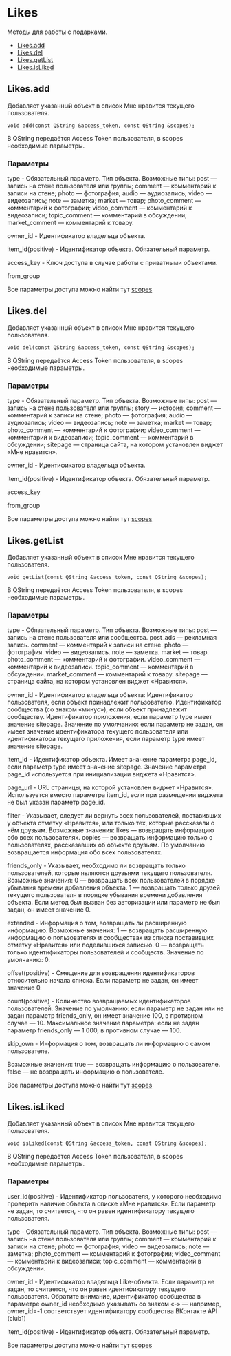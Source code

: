 # Likes

Методы для работы с подарками.

- [Likes.add](#Likes.add)
- [Likes.del](#Likes.del)
- [Likes.getList](#Likes.getList)
- [Likes.isLiked](#Likes.isLiked)


## <a id="Likes.add">Likes.add</a>

Добавляет указанный объект в список Мне нравится текущего пользователя.

`void add(const QString &access_token, const QString &scopes);`

В QString передаётся Access Token пользователя, в scopes необходимые параметры.

### Параметры

type - Обязательный параметр. Тип объекта. Возможные типы:
post — запись на стене пользователя или группы;
comment — комментарий к записи на стене;
photo — фотография;
audio — аудиозапись;
video — видеозапись;
note — заметка;
market — товар;
photo_comment — комментарий к фотографии;
video_comment — комментарий к видеозаписи;
topic_comment — комментарий в обсуждении;
market_comment — комментарий к товару.

owner_id - Идентификатор владельца объекта.

item_id(positive) - Идентификатор объекта. Обязательный параметр.

access_key - Ключ доступа в случае работы с приватными объектами.

from_group

Все параметры доступа можно найти тут [scopes](https://dev.vk.com/ru/method/likes.add)

## <a id="Likes.del">Likes.del</a>

Добавляет указанный объект в список Мне нравится текущего пользователя.

`void del(const QString &access_token, const QString &scopes);`

В QString передаётся Access Token пользователя, в scopes необходимые параметры.

### Параметры

type - Обязательный параметр. Тип объекта. Возможные типы:
post — запись на стене пользователя или группы;
story — история;
comment — комментарий к записи на стене;
photo — фотография;
audio — аудиозапись;
video — видеозапись;
note — заметка;
market — товар;
photo_comment — комментарий к фотографии;
video_comment — комментарий к видеозаписи;
topic_comment — комментарий в обсуждении;
sitepage — страница сайта, на котором установлен виджет «Мне нравится».

owner_id - Идентификатор владельца объекта.

item_id(positive) - Идентификатор объекта. Обязательный параметр.

access_key

from_group


Все параметры доступа можно найти тут [scopes](https://dev.vk.com/ru/method/likes.delete)

## <a id="Likes.getList">Likes.getList</a>

Добавляет указанный объект в список Мне нравится текущего пользователя.

`void getList(const QString &access_token, const QString &scopes);`

В QString передаётся Access Token пользователя, в scopes необходимые параметры.

### Параметры

type - Обязательный параметр. Тип объекта. Возможные типы:
post — запись на стене пользователя или сообщества.
post_ads — рекламная запись.
comment — комментарий к записи на стене.
photo — фотография.
video — видеозапись.
note — заметка.
market — товар.
photo_comment — комментарий к фотографии.
video_comment — комментарий к видеозаписи.
topic_comment — комментарий в обсуждении.
market_comment — комментарий к товару.
sitepage — страница сайта, на котором установлен виджет «Нравится».

owner_id - Идентификатор владельца объекта:
Идентификатор пользователя, если объект принадлежит пользователю.
Идентификатор сообщества (со знаком «минус»), если объект принадлежит сообществу.
Идентификатор приложения, если параметр type имеет значение sitepage.
Значение по умолчанию: если параметр не задан, он имеет значение идентификатора текущего пользователя или идентификатора текущего приложения, если параметр type имеет значение sitepage.

item_id - Идентификатор объекта. Имеет значение параметра page_id, если параметр type имеет значение sitepage. Значение параметра page_id используется при инициализации виджета «Нравится».

page_url - URL страницы, на которой установлен виджет «Нравится». Используется вместо параметра item_id, если при размещении виджета не был указан параметр page_id.

filter - Указывает, следует ли вернуть всех пользователей, поставивших у объекта отметку «Нравится», или только тех, которые рассказали о нём друзьям. Возможные значения:
likes — возвращать информацию обо всех пользователях.
copies — возвращать информацию только о пользователях, рассказавших об объекте друзьям.
По умолчанию возвращается информация обо всех пользователях.

friends_only - Указывает, необходимо ли возвращать только пользователей, которые являются друзьями текущего пользователя. Возможные значения:
0 — возвращать всех пользователей в порядке убывания времени добавления объекта.
1 — возвращать только друзей текущего пользователя в порядке убывания времени добавления объекта.
Если метод был вызван без авторизации или параметр не был задан, он имеет значение 0.

extended - Информация о том, возвращать ли расширенную информацию. Возможные значения:
1 — возвращать расширенную информацию о пользователях и сообществах из списка поставивших отметку «Нравится» или поделившихся записью.
0 — возвращать только идентификаторы пользователей и сообществ.
Значение по умолчанию: 0.

offset(positive) - Смещение для возвращения идентификаторов относительно начала списка. Если параметр не задан, он имеет значение 0.

count(positive) - Количество возвращаемых идентификаторов пользователей.
Значение по умолчанию: если параметр не задан или не задан параметр friends_only, он имеет значение 100, в противном случае — 10.
Максимальное значение параметра: если не задан параметр friends_only — 1 000, в противном случае — 100.

skip_own - Информация о том, возвращать ли информацию о самом пользователе.

Возможные значения:
true — возвращать информацию о пользователе.
false — не возвращать информацию о пользователе.

Все параметры доступа можно найти тут [scopes](https://dev.vk.com/ru/method/likes.getList)

## <a id="Likes.isLiked">Likes.isLiked</a>

Добавляет указанный объект в список Мне нравится текущего пользователя.

`void isLiked(const QString &access_token, const QString &scopes);`

В QString передаётся Access Token пользователя, в scopes необходимые параметры.

### Параметры

user_id(positive) - Идентификатор пользователя, у которого необходимо проверить наличие объекта в списке «Мне нравится». Если параметр не задан, то считается, что он равен идентификатору текущего пользователя.

type - Обязательный параметр. Тип объекта. Возможные типы:
post — запись на стене пользователя или группы;
comment — комментарий к записи на стене;
photo — фотография;
video — видеозапись;
note — заметка;
photo_comment — комментарий к фотографии;
video_comment — комментарий к видеозаписи;
topic_comment — комментарий в обсуждении.

owner_id - Идентификатор владельца Like-объекта. Если параметр не задан, то считается, что он равен идентификатору текущего пользователя.
Обратите внимание, идентификатор сообщества в параметре owner_id необходимо указывать со знаком «-» — например, owner_id=-1 соответствует идентификатору сообщества ВКонтакте API (club1)

item_id(positive) - Идентификатор объекта. Обязательный параметр.

Все параметры доступа можно найти тут [scopes](https://dev.vk.com/ru/method/likes.isLiked)